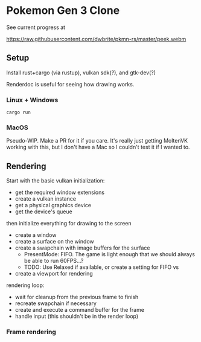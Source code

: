 # Pokemon Gen 3 Clone

See current progress at 

https://raw.githubusercontent.com/dwbrite/pkmn-rs/master/peek.webm

## Setup

Install rust+cargo (via rustup), vulkan sdk(?), and gtk-dev(?)

Renderdoc is useful for seeing how drawing works.

### Linux + Windows
`cargo run`

### MacOS
Pseudo-WIP. Make a PR for it if you care.
It's really just getting MoltenVK working with this, but I don't have a Mac so I couldn't test it if I wanted to.

## Rendering

Start with the basic vulkan initialization:

- get the required window extensions
- create a vulkan instance
- get a physical graphics device
- get the device's queue

then initialize everything for drawing to the screen

- create a window
- create a surface on the window
- create a swapchain with image buffers for the surface
  - PresentMode: FIFO. The game is light enough that we should always be able to run 60FPS...?
  - TODO: Use Relaxed if available, or create a setting for FIFO vs
- create a viewport for rendering

rendering loop:

- wait for cleanup from the previous frame to finish
- recreate swapchain if necessary
- create and execute a command buffer for the frame
- handle input (this shouldn't be in the render loop)

### Frame rendering
